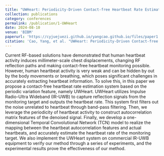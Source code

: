 ```yaml
---
title: "UWHeart: Periodicity-Driven Contact-free Heartbeat Rate Estimation Based on IR-UWB Technology"
collection: publications
category: conferences
permalink: /publication/1-UWHeart
date: 2024-08-10
venue: 'BIBM'
paperurl: 'https://cyjuejuezi.github.io/yangcao.github.io/files/paper1.pdf'
citation: 'Cao, Yang, et al. "UWHeart: Periodicity-Driven Contact-free Heartbeat Rate Estimation Based on IR-UWB Technology." 2024 IEEE International Conference on Bioinformatics and Biomedicine (BIBM). IEEE, 2024.'
---
```

Current RF-based solutions have demonstrated that human heartbeat activity induces millimeter-scale chest displacements, changing RF reflection paths and making contact-free heartbeat monitoring possible. However, human heartbeat activity is very weak and can be hidden by out by the body movements or breathing, which poses significant challenges in accurately extracting heartbeat information. To solve this, in this paper we propose a contact-free heartbeat rate estimation system based on the periodic variation feature, namely UWHeart. UWHeart utilizes Impulse Radio-Ultra Wideband (IR-UWB) to capture reflection signals from the monitoring target and outputs the heartbeat rate. This system first filters out the noise unrelated to heartbeat through band-pass filtering. Then, we leverage the periodicity of heartbeat activity to construct autocorrelation matrix features of the denoised signal. Finally, we develop a one-dimensional Temporal Convolutional Network (TCN) model to realize the mapping between the heartbeat autocorrelation features and actual heartbeats, and accurately estimate the heartbeat rate of the monitoring target. We also implement the UWHeart system on commercial IR-UWB equipment to verify our method through a series of experiments, and the experimental results prove the effectiveness of our method.
